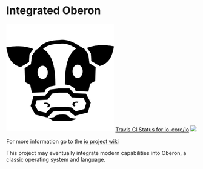 Integrated Oberon
=================

<img src="https://github.com/charlesap/io/blob/main/images/cowhead.png">
<a href="https://travis-ci.org/io-core/io">Travis CI Status for io-core/io</a> <img src="https://travis-ci.org/io-core/io.svg?branch=main">

For more information go to the <a href="https://github.com/io-core/io/wiki">io project wiki</a>

This project may eventually integrate modern capabilities into Oberon, a classic
operating system and language.



